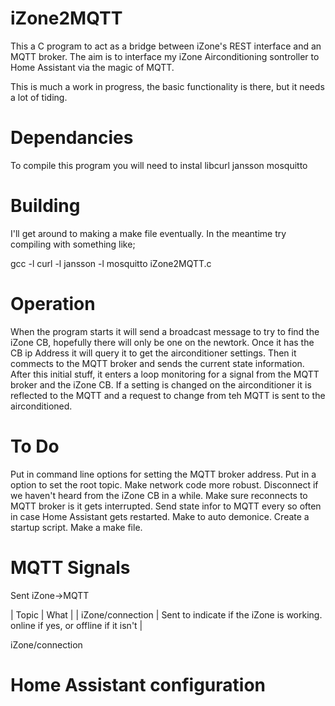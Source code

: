 # iZone2MQTT
This a C program to act as a bridge between iZone's REST interface and an MQTT broker.
The aim is to interface my iZone Airconditioning sontroller to Home Assistant via the magic of MQTT.

This is much a work in progress, the basic functionality is there, but it needs a lot of tiding.

# Dependancies
To compile this program you will need to instal
    libcurl
    jansson
    mosquitto
    
# Building
I'll get around to making a make file eventually. In the meantime try compiling with something like;

  gcc -l curl -l jansson -l mosquitto iZone2MQTT.c
  
# Operation
When the program starts it will send a broadcast message to try to find the iZone CB, hopefully there will only be one on the newtork.
Once it has the CB ip Address it will query it to get the airconditioner settings.
Then it commects to the MQTT broker and sends the current state information.
After this initial stuff, it enters a loop monitoring for a signal from the MQTT broker and the iZone CB. 
If a setting is changed on the airconditioner it is reflected to the MQTT and a request to change from teh MQTT is sent to the airconditioned.

# To Do
 Put in command line options for setting the MQTT broker address.
 Put in a option to set the root topic.
 Make network code more robust.
 Disconnect if we haven't heard from the iZone CB in a while.
 Make sure reconnects to MQTT broker is it gets interrupted.
 Send state infor to MQTT every so often in case Home Assistant gets restarted.
 Make to auto demonice.
 Create a startup script.
 Make a make file.

# MQTT Signals

Sent iZone->MQTT

| Topic | What |
| iZone/connection | Sent to indicate if the iZone is working. online if yes, or offline if it isn't |


iZone/connection 

# Home Assistant configuration

